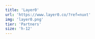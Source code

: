 ```yaml
---
title: 'Layer0'
url: 'https://www.layer0.co/?ref=nuxt'
img: 'layer0.png'
tier: 'Partners'
size: 'h-12'
---
```

